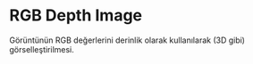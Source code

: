 # RGB Depth Image

Görüntünün RGB değerlerini derinlik olarak kullanılarak (3D gibi) görselleştirilmesi.
